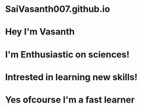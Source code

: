 # SaiVasanth007.github.io
# Hey I'm Vasanth
# I'm Enthusiastic on sciences!
# Intrested in learning new skills!
# Yes ofcourse I'm a fast learner
